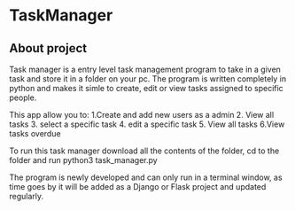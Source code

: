 # TaskManager

## About project

Task manager is a entry level task management program to take in a given task and store it in a folder on your pc.
The program is written completely in python and makes it simle to create, edit or view tasks assigned to specific people.

This app allow you to:
1.Create and add new users as a admin
2. View all tasks 
3. select a specific task
4. edit a specific task
5. View all tasks
6.View tasks overdue

To run this task manager download all the contents of the folder, cd to the folder and run python3 task_manager.py

The program is newly developed and can only run in a terminal window, as time goes by it will be added as a Django 
or Flask project and updated regularly.
